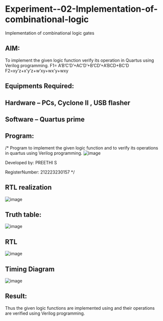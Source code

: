 # Experiment--02-Implementation-of-combinational-logic
Implementation of combinational logic gates
 
## AIM:
To implement the given logic function verify its operation in Quartus using Verilog programming.
 F1= A’B’C’D’+AC’D’+B’CD’+A’BCD+BC’D
F2=xy’z+x’y’z+w’xy+wx’y+wxy
 
 
 
## Equipments Required:
## Hardware – PCs, Cyclone II , USB flasher
## Software – Quartus prime


## Program:
/*
Program to implement the given logic function and to verify its operations in quartus using Verilog programming.
![image](https://github.com/PreethiS647/Experiment--02-Implementation-of-combinational-logic-/assets/147313372/74284ae0-b273-44e8-b896-b2dd6fef1214)


Developed by: PREETHI S


RegisterNumber:  212223230157
*/
## RTL realization
![image](https://github.com/PreethiS647/Experiment--02-Implementation-of-combinational-logic-/assets/147313372/4f542203-4602-4879-8f07-a92acbbd69ca)

## Truth table:
![image](https://github.com/PreethiS647/Experiment--02-Implementation-of-combinational-logic-/assets/147313372/9967737a-29f0-499f-9b2a-2705e69e69d6)


## RTL
![image](https://github.com/PreethiS647/Experiment--02-Implementation-of-combinational-logic-/assets/147313372/944753e2-02b4-4152-9a05-f8120165d692)

## Timing Diagram

![image](https://github.com/PreethiS647/Experiment--02-Implementation-of-combinational-logic-/assets/147313372/ad3f1488-e1bf-4599-831b-e783e59ca45b)

## Result:
Thus the given logic functions are implemented using  and their operations are verified using Verilog programming.
